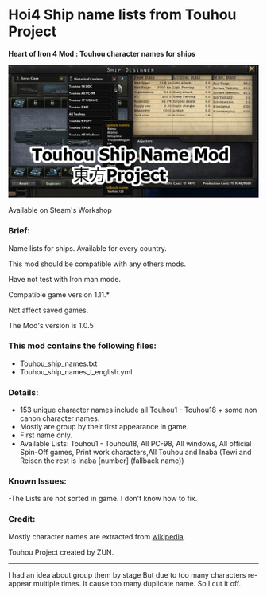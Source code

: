 # Hoi4 Ship name lists from Touhou Project
 **Heart of Iron 4 Mod : Touhou character names for ships**

![Thumbnail](thumbnail.png)

Available on Steam's Workshop

### Brief:
Name lists for ships. Available for every country.

This mod should be compatible with any others mods.

Have not test with Iron man mode.

Compatible game version 1.11.* 

Not affect saved games.

The Mod's version is 1.0.5



### This mod contains the following files:
- Touhou_ship_names.txt
- Touhou_ship_names_l_english.yml

### Details:
- 153 unique character names include all Touhou1 - Touhou18 + some non canon character names.
- Mostly are group by their first appearance in game.
- First name only.
- Available Lists: Touhou1 - Touhou18, All PC-98, All windows, All official Spin-Off games, Print work characters,All Touhou and Inaba (Tewi and Reisen the rest is Inaba [number] (fallback name))  


### Known Issues:
-The Lists are not sorted in game. I don't know how to fix.

### Credit:
Mostly character names are extracted from [wikipedia](https://en.wikipedia.org/wiki/List_of_Touhou_Project_characters).

Touhou Project created by ZUN.


***
I had an idea about group them by stage But due to too many characters re-appear multiple times. It cause too many duplicate name. So I cut it off.